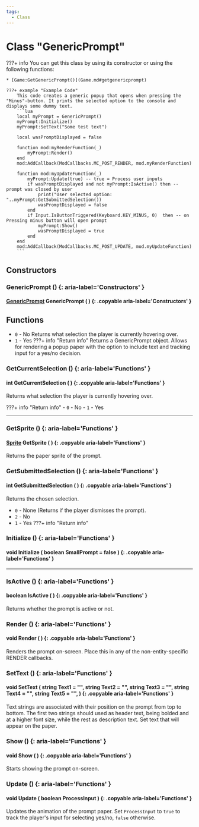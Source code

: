 ```yaml
---
tags:
  - Class
---
```

# Class "GenericPrompt"

???+ info
	You can get this class by using its constructor or using the following functions:

	* [Game:GetGenericPrompt()](Game.md#getgenericprompt)

	???+ example "Example Code"
		This code creates a generic popup that opens when pressing the "Minus"-button. It prints the selected option to the console and displays some dummy text. 
		```lua
		local myPrompt = GenericPrompt()
		myPrompt:Initialize()
		myPrompt:SetText("Some test text")

		local wasPromptDisplayed = false

		function mod:myRenderFunction(_)
			myPrompt:Render()
		end 
		mod:AddCallback(ModCallbacks.MC_POST_RENDER, mod.myRenderFunction)

		function mod:myUpdateFunction(_) 
			myPrompt:Update(true) -- true = Process user inputs
			if wasPromptDisplayed and not myPrompt:IsActive() then -- prompt was closed by user 
				print("User selected option: "..myPrompt:GetSubmittedSelection()) 
				wasPromptDisplayed = false 
			end
			if Input.IsButtonTriggered(Keyboard.KEY_MINUS, 0)  then -- on Pressing minus button will open prompt 
				myPrompt:Show() 
				wasPromptDisplayed = true 
			end 
		end 
		mod:AddCallback(ModCallbacks.MC_POST_UPDATE, mod.myUpdateFunction)
		```

## Constructors
### GenericPrompt () {: aria-label='Constructors' }
#### [GenericPrompt](GenericPrompt.md) GenericPrompt ( ) {: .copyable aria-label='Constructors' }
## Functions
- `0` - No
Returns what selection the player is currently hovering over.
- `1` - Yes
???+ info "Return info"
Returns a GenericPrompt object. Allows for rendering a popup paper with the option to include text and tracking input for a yes/no decision.

### GetCurrentSelection () {: aria-label='Functions' }
#### int GetCurrentSelection ( ) {: .copyable aria-label='Functions' }
Returns what selection the player is currently hovering over.

???+ info "Return info"
	- `0` - No
	- `1` - Yes

___
### GetSprite () {: aria-label='Functions' }
#### [Sprite](Sprite.md) GetSprite ( ) {: .copyable aria-label='Functions' }
Returns the paper sprite of the prompt.

### GetSubmittedSelection () {: aria-label='Functions' }
#### int GetSubmittedSelection ( ) {: .copyable aria-label='Functions' }
Returns the chosen selection.
- `0` - None (Returns if the player dismisses the prompt).
- `2` - No
- `1` - Yes
???+ info "Return info"

### Initialize () {: aria-label='Functions' }
#### void Initialize ( boolean SmallPrompt = false ) {: .copyable aria-label='Functions' }

___
### IsActive () {: aria-label='Functions' }
#### boolean IsActive ( ) {: .copyable aria-label='Functions' }
Returns whether the prompt is active or not.

### Render () {: aria-label='Functions' }
#### void Render ( ) {: .copyable aria-label='Functions' }
Renders the prompt on-screen. Place this in any of the non-entity-specific RENDER callbacks.

### SetText () {: aria-label='Functions' }
#### void SetText ( string Text1 = "", string Text2 = "", string Text3 = "", string Text4 = "", string Text5 = "", ) {: .copyable aria-label='Functions' }
Text strings are associated with their position on the prompt from top to bottom. The first two strings should used as header text, being bolded and at a higher font size, while the rest as description text.
Set text that will appear on the paper.

### Show () {: aria-label='Functions' }
#### void Show ( ) {: .copyable aria-label='Functions' }
Starts showing the prompt on-screen.

### Update () {: aria-label='Functions' }
#### void Update ( boolean ProcessInput ) {: .copyable aria-label='Functions' }
Updates the animation of the prompt paper. Set `ProcessInput` to `true` to track the player's input for selecting yes/no, `false` otherwise.
